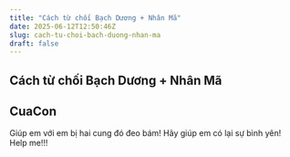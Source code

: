 ```yaml
---
title: "Cách từ chối Bạch Dương + Nhân Mã"
date: 2025-06-12T12:50:46Z
slug: cach-tu-choi-bach-duong-nhan-ma
draft: false
---
```


## Cách từ chối Bạch Dương + Nhân Mã

## CuaCon

Giúp em với em bị hai cung đó đeo bám! Hãy giúp em có lại sự bình yên! Help me!!!